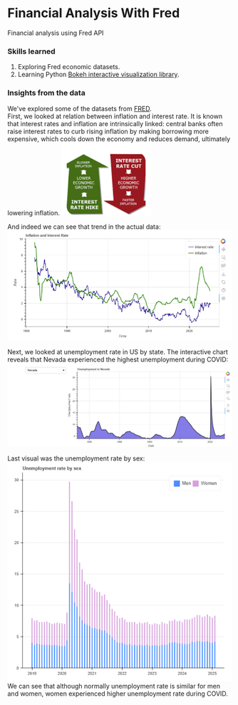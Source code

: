 # Financial Analysis With Fred
Financial analysis using Fred API

### Skills learned
1. Exploring Fred economic datasets.
2. Learning Python [Bokeh interactive visualization library](https://bokeh.org/).  

### Insights from the data
We've explored some of the datasets from [FRED](https://fred.stlouisfed.org/).  
First, we looked at relation between inflation and interest rate. It is known that interest rates and inflation are intrinsically linked: central banks often raise interest rates to curb rising inflation by making borrowing more expensive, which cools down the economy and reduces demand, ultimately lowering inflation. 
![Image](images/InterestRateVsInflation.png?raw=true)   

And indeed we can see that trend in the actual data:
![Image](images/InflationInterestRate.png?raw=true)  

Next, we looked at unemployment rate in US by state. The interactive chart reveals that Nevada experienced the highest unemployment during COVID:
![Image](images/UnemploymentNevada.png?raw=true)  

Last visual was the unemployment rate by sex:
![Image](images/UnemploymentBySex.png?raw=true)  
We can see that although normally unemployment rate is similar for men and women, women experienced higher unemployment rate during COVID.
